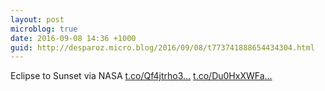 ```yaml
---
layout: post
microblog: true
date: 2016-09-08 14:36 +1000
guid: http://desparoz.micro.blog/2016/09/08/t773741888654434304.html
---
```

Eclipse to Sunset via NASA [t.co/Qf4jtrho3...](https://t.co/Qf4jtrho3B) [t.co/Du0HxXWFa...](https://t.co/Du0HxXWFam)
